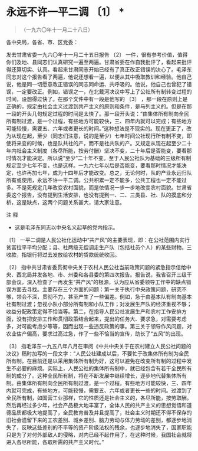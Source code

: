 #  永远不许一平二调  〔1〕  *

> （一九六〇年十一月二十八日）

各中央局，各省、市、区党委：

发去甘肃省委一九六〇年十一月二十五日报告  〔2〕
一件，很有参考价值，值得你们及地、县同志们认真研究一遍至两遍。甘肃省委在作自我批评了，看起来批评得还算切实、认真。看起来甘肃同志开始已经有了真正改正错误的决心了。毛泽东同志对这个报告看了两遍，他说还想看一遍，以便从其中吸取教训和经验。他自己说，他是同一切愿意改正错误的同志同命运、共呼吸的。他说，他自己也曾犯了错误，一定要改正。例如，错误之一，在北戴河决议中写上了公社所有制转变过程的时间，设想得过快了。在那个文件中有一段是他写的
〔3〕
，那一段在原则上是正确的，规定由社会主义过渡到共产主义的原则和条件，是马列主义的。但是在那一段的开头几句规定过程的时间是太快了。那一段开头说：“由集体所有制向全民所有制过渡，是一个过程，有些地方可能较快，三、四年内就可以完成；有些地方可能较慢，需要五、六年或者更长的时间。”这种想法是不现实的。现在更正了，改为从现在起，至少（同志们注意，说的是至少）七年时间公社现行所有制不变，即使将来变的时候，也是队共社的产，而不是社共队的产。又规定从现在起至少二十年内社会主义制度（各尽所能，按劳付酬）坚决不变，二十年后是否能变，要看那时情况才能决定。所以说“至少”二十年不变。至于人民公社队为基础的三级所有制规定至少七年不变，也是这样。一九六七年以后是否能变，要看那时情况才能决定，也许再加七年，成为十四年后才能改变。总之，无论何时，队的产业永远归队所有或使用，永远不许一平二调。公共积累一定不能多，公共工程也一定不能过多。不是死规定几年改变农村面貌，而是依情况一步一步地改变农村面貌。甘肃省委这个报告，没有提到生活安排，也没有提到一、二、三类县、社、队的摸底和分析，这是缺点，这两个问题关系甚大，请大家注意。

注 释

*  这是毛泽东同志以中央名义起草的党内指示。 

〔1〕
一平二调是人民公社化运动中“共产风”的主要表现，即：在公社范围内实行贫富拉平平均分配；县、社两级无偿调走生产队（包括社员个人）的某些财物。三收款，指银行将过去发放给农村的贷款统统收回。

〔2〕
指中共甘肃省委贯彻中央关于农村人民公社当前政策问题的紧急指示信给中央、西北局并发各地、市、州委和各县委的第四次报告。报告说，我省召开三级干部会议，深入检查了一再发生“共产风”的根源，认为应从省委领导工作中的缺点错误方面去寻找。主要存在三个方面的问题：第一关于执行中央政策问题，研究不够，领会不深，贯彻不力，甚至产生了一些偏差。例如，急于由基本队有制向基本社有制过渡；忽视小队小部分所有制和小队工作；对发展生产队的经济重视不够；收益分配政策定得不恰当等。第二，在指导人民公社发展生产和农村工作安排方面，没有把安排工作和贯彻政策结合起来，提出的任务大、要求急，对需要考虑多，对可能考虑少等等，因而出现一些违反政策的事。第三关于领导作风问题，对农业估产偏高，要求过高过急，作了一些不恰当的宣传，助长了“五风”的出现。

〔3〕
指毛泽东一九五八年八月在审阅《中共中央关于在农村建立人民公社问题的决议》稿时加写的一段文字：“人民公社建成以后，不要忙于改集体所有制为全民所有制，在目前还是以采用集体所有制为好，这可以避免在改变所有制的过程中发生不必要的麻烦。实际上，人民公社的集体所有制中，就已经包含有若干全民所有制的成分了。这种全民所有制，将在不断发展中继续增长，逐步地代替集体所有制。由集体所有制向全民所有制过渡，是一个过程，有些地方可能较快，三、四年内就可完成，有些地方，可能较慢，需要五、六年或者更长一些的时间。过渡到了全民所有制，如国营工业那样，它的性质还是社会主义的，各尽所能，按劳取酬。然后再经过多少年，社会产品极大地丰富了，全体人民的共产主义的思想觉悟和道德品质都极大地提高了，全民教育普及并且提高了，社会主义时期还不得不保存的旧社会遗留下来的工农差别、城乡差别、脑力劳动与体力劳动的差别，都逐步地消失了，反映这些差别的不平等的资产阶级法权的残余，也逐步地消失了，国家职能只是为了对付外部敌人的侵略，对内已经不起作用了，在这种时候，我国社会就将进入各尽所能，各取所需的共产主义时代。”

  

